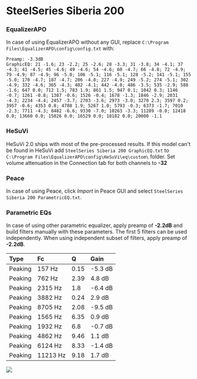 # SteelSeries Siberia 200

### EqualizerAPO
In case of using EqualizerAPO without any GUI, replace `C:\Program Files\EqualizerAPO\config\config.txt`
with:
```
Preamp: -3.3dB
GraphicEQ: 21 -1.6; 23 -2.2; 25 -2.6; 28 -3.3; 31 -3.8; 34 -4.1; 37 -4.3; 41 -4.5; 45 -4.6; 49 -4.6; 54 -4.6; 60 -4.7; 66 -4.8; 72 -4.9; 79 -4.9; 87 -4.9; 96 -5.0; 106 -5.1; 116 -5.1; 128 -5.2; 141 -5.1; 155 -5.0; 170 -4.7; 187 -4.7; 206 -4.8; 227 -4.9; 249 -5.2; 274 -5.1; 302 -4.9; 332 -4.6; 365 -4.3; 402 -4.1; 442 -4.0; 486 -3.5; 535 -2.9; 588 -1.6; 647 0.0; 712 1.5; 783 1.9; 861 1.5; 947 0.1; 1042 0.3; 1146 -0.7; 1261 -0.8; 1387 -0.6; 1526 -0.4; 1678 -1.3; 1846 -2.9; 2031 -4.3; 2234 -4.4; 2457 -3.7; 2703 -3.6; 2973 -3.0; 3270 2.3; 3597 0.2; 3957 -0.6; 4353 0.8; 4788 1.9; 5267 1.0; 5793 -0.3; 6373 -1.7; 7010 -2.3; 7711 -4.3; 8482 -6.6; 9330 -7.0; 10263 -3.3; 11289 -0.0; 12418 0.0; 13660 0.0; 15026 0.0; 16529 0.0; 18182 0.0; 20000 -1.1
```

### HeSuVi
HeSuVi 2.0 ships with most of the pre-processed results. If this model can't be found in HeSuVi add
`SteelSeries Siberia 200 GraphicEQ.txt` to `C:\Program Files\EqualizerAPO\config\HeSuVi\eq\custom\` folder.
Set volume attenuation in the Connection tab for both channels to **-32**

### Peace
In case of using Peace, click *Import* in Peace GUI and select `SteelSeries Siberia 200 ParametricEQ.txt`.

### Parametric EQs
In case of using other parametric equalizer, apply preamp of **-2.2dB** and build filters manually
with these parameters. The first 5 filters can be used independently.
When using independent subset of filters, apply preamp of **-2.2dB**.

| Type    | Fc       |    Q | Gain    |
|:--------|:---------|:-----|:--------|
| Peaking | 157 Hz   | 0.15 | -5.3 dB |
| Peaking | 762 Hz   | 2.39 | 4.8 dB  |
| Peaking | 2315 Hz  | 1.8  | -6.4 dB |
| Peaking | 3882 Hz  | 0.24 | 2.9 dB  |
| Peaking | 8705 Hz  | 2.08 | -9.5 dB |
| Peaking | 1565 Hz  | 6.35 | 0.9 dB  |
| Peaking | 1932 Hz  | 6.8  | -0.7 dB |
| Peaking | 4862 Hz  | 9.46 | 1.1 dB  |
| Peaking | 6124 Hz  | 8.33 | -1.4 dB |
| Peaking | 11213 Hz | 9.18 | 1.7 dB  |

![](https://raw.githubusercontent.com/jaakkopasanen/AutoEq/master/results/rtings/rtings/SteelSeries%20Siberia%20200/SteelSeries%20Siberia%20200.png)